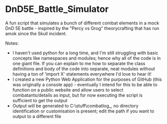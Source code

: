 # DnD5E_Battle_Simulator

A fun script that simulates a bunch of different combat elements in a mock DnD 5E battle - inspired by the "Percy vs Grog" theorycrafting that has run amok since the Skull incident.

Notes:
* I haven't used python for a long time, and I'm still struggling with basic concepts like namespaces and modules; hence why all of the code is in one giant file. If you can explain to me how to separate the class definitions and body of the code into separate, neat modules without having a ton of 'import X' statements everywhere I'd love to hear it!
* I created a new Python Web Application for the purposes of GitHub (this was originally a console app) - eventually I intend for this to be able to function on a public website and allow users to select combatants/details as input, but for now executing the script is sufficient to get the output
* Output will be generated to C:\stuff\combatlog_<timestamp>, no directory identification or customisation is present; edit the path if you want to output to a different file
